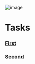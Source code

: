 ![image](https://user-images.githubusercontent.com/124984811/218037500-41c16169-f825-457e-832c-673d8db6d7b0.png)
# Tasks
### [First](https://github.com/DanilkaRavdinka/PracticeAPI/tree/main/FirstTask)
### [Second](https://github.com/DanilkaRavdinka/PracticeAPI/tree/main/SecondTask)
